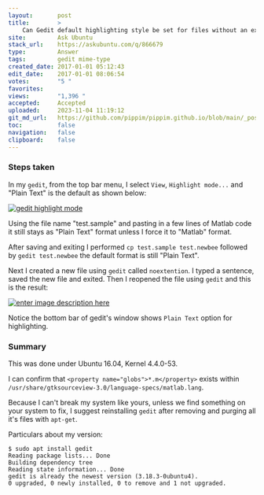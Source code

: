```yaml
---
layout:       post
title:        >
    Can Gedit default highlighting style be set for files without an extension?
site:         Ask Ubuntu
stack_url:    https://askubuntu.com/q/866679
type:         Answer
tags:         gedit mime-type
created_date: 2017-01-01 05:12:43
edit_date:    2017-01-01 08:06:54
votes:        "5 "
favorites:    
views:        "1,396 "
accepted:     Accepted
uploaded:     2023-11-04 11:19:12
git_md_url:   https://github.com/pippim/pippim.github.io/blob/main/_posts/2017/2017-01-01-Can-Gedit-default-highlighting-style-be-set-for-files-without-an-extension_.md
toc:          false
navigation:   false
clipboard:    false
---
```


### Steps taken

In my `gedit`, from the top bar menu, I select `View`, `Highlight mode...` and "Plain Text" is the default as shown below:

[![gedit highlight mode][1]][1]

Using the file name "test.sample" and pasting in a few lines of Matlab code it still stays as "Plain Text" format unless I force it to "Matlab" format.

After saving and exiting I performed `cp test.sample test.newbee` followed by `gedit test.newbee` the default format is still "Plain Text".

Next I created a new file using `gedit` called `noextention`. I typed a sentence, saved the new file and exited. Then I reopened the file using `gedit` and this is the result:

[![enter image description here][2]][2]

Notice the bottom bar of gedit's window shows `Plain Text` option for highlighting.

### Summary

This was done under Ubuntu 16.04, Kernel 4.4.0-53.

I can confirm that `<property name="globs">*.m</property>` exists within `/usr/share/gtksourceview-3.0/language-specs/matlab.lang`.

Because I can't break my system like yours, unless we find something on your system to fix, I suggest reinstalling `gedit` after removing and purging all it's files with `apt-get`.

Particulars about my version:

``` 
$ sudo apt install gedit
Reading package lists... Done
Building dependency tree       
Reading state information... Done
gedit is already the newest version (3.18.3-0ubuntu4).
0 upgraded, 0 newly installed, 0 to remove and 1 not upgraded.
```


  [1]: https://i.stack.imgur.com/2H8BY.png
  [2]: https://i.stack.imgur.com/IXCrw.png
